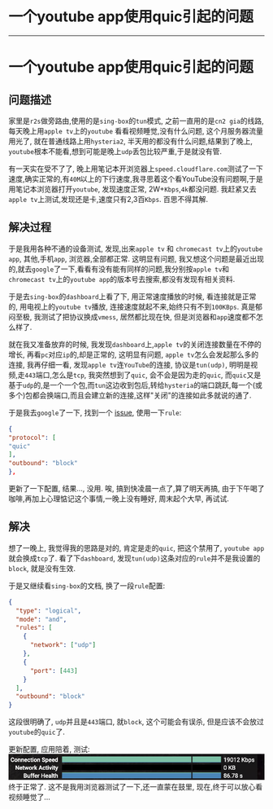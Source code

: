 # 一个youtube app使用quic引起的问题

---

# 一个youtube app使用quic引起的问题

## 问题描述

家里是`r2s`做旁路由,使用的是`sing-box`的`tun`模式, 之前一直用的是`cn2 gia`的线路,每天晚上用`apple tv`上的`youtube` 看看视频睡觉,没有什么问题, 这个月服务器流量用光了, 就在普通线路上用`hysteria2`, 半天用的都没有什么问题,结果到了晚上, `youtube`根本不能看,想到可能是晚上`udp`丢包比较严重,于是就没有管.

有一天实在受不了了, 晚上用笔记本开浏览器上`speed.cloudflare.com`测试了一下速度,确实正常的,有`40M`以上的下行速度,我寻思着这个看YouTube没有问题啊,于是用笔记本浏览器打开`youtube`, 发现速度正常, 2W+`Kbps`,`4k`都没问题. 我赶紧又去`apple tv`上测试,发现还是卡,速度只有2,3百`Kbps`. 百思不得其解.

## 解决过程

于是我用各种不通的设备测试, 发现,出来`apple tv` 和 `chromecast tv`上的`youtube app`, 其他,手机`app`, 浏览器,全部都正常.
这明显有问题, 我又想这个问题是最近出现的,就去`google`了一下,看看有没有能有同样的问题,我分别按`apple tv`和`chromecast tv`上的`youtube app`的版本号去搜索,都没有发现有相关资料. 
  
于是去`sing-box`的`dashboard`上看了下, 用正常速度播放的时候, 看连接就是正常的, 用电视上的`youtube tv`播放, 连接速度就起不来,始终只有不到`100KBps`. 
真是郁闷至极, 我测试了把协议换成`vmess`, 居然都比现在快, 但是浏览器和`app`速度都不怎么样了.

就在我又准备放弃的时候, 我发现`dashboard`上,`apple tv`的关闭连接数量在不停的增长, 再看`pc`对应`ip`的,却是正常的, 这明显有问题, `apple tv`怎么会发起那么多的连接, 我再仔细一看, 发现`apple tv`连`YouTube`的连接, 协议是`tun(udp)`, 明明是视频,走`443`端口,怎么是`tcp`, 我突然想到了`quic`, 会不会是因为走的`quic`, 而`quic`又是基于`udp`的,是一个一个包,而`tun`这边收到包后,转给`hysteria`的端口跳跃,每一个(或多个)包都会换端口,而且会建立新的连接,这样"关闭"的连接如此多就说的通了. 

于是我去`google`了一下, 找到一个 [issue](https://github.com/SagerNet/sing-box/issues/664), 使用一下`rule`:

```json
{
"protocol": [
"quic"
],
"outbound": "block"
},
```

更新了一下配置, 结果..., 没用. 唉, 搞到快凌晨一点了,算了明天再搞, 由于下午喝了咖啡,再加上心理惦记这个事情,一晚上没有睡好, 周末起个大早, 再试试.

## 解决

想了一晚上, 我觉得我的思路是对的, 肯定是走的`quic`, 把这个禁用了, `youtube app`就会换成`tcp`了. 
看了下`dashboard`, 发现`tun(udp)`这条对应的`rule`并不是我设置的`block`, 就是没有生效.

于是又继续看`sing-box`的文档, 换了一段`rule`配置:

```json
{
  "type": "logical",
  "mode": "and",
  "rules": [
    {
      "network": ["udp"]
    },
    {
      "port": [443]
    }
  ],
  "outbound": "block"
}
```

这段很明确了, `udp`并且是`443`端口, 就`block`, 这个可能会有误杀, 但是应该不会放过`youtube`的`quic`了. 

更新配置, 应用陪着, 测试:
![alt text](youtube-speed.png)
终于正常了. 这不是我用浏览器测试了一下,还一直蒙在鼓里, 现在,终于可以放心看视频睡觉了...
